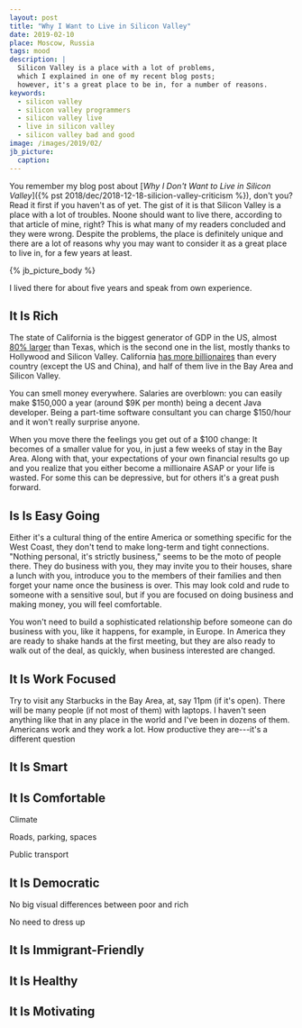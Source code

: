```yaml
---
layout: post
title: "Why I Want to Live in Silicon Valley"
date: 2019-02-10
place: Moscow, Russia
tags: mood
description: |
  Silicon Valley is a place with a lot of problems,
  which I explained in one of my recent blog posts;
  however, it's a great place to be in, for a number of reasons.
keywords:
  - silicon valley
  - silicon valley programmers
  - silicon valley live
  - live in silicon valley
  - silicon valley bad and good
image: /images/2019/02/
jb_picture:
  caption:
---
```


You remember my blog post about
[_Why I Don't Want to Live in Silicon Valley_]({% pst 2018/dec/2018-12-18-silicion-valley-criticism %}),
don't you? Read it first if you haven't as of yet. The gist of it is
that Silicon Valley is a place with a lot of troubles. Noone should want
to live there, according to that article of mine, right? This is what
many of my readers concluded and they were wrong. Despite the problems,
the place is definitely unique and there are a lot of reasons why
you may want to consider it as a great place to live in, for a few years
at least.

<!--more-->

{% jb_picture_body %}

I lived there for about five years and speak from own experience.

## It Is Rich

The state of California is the biggest generator of GDP in the US, almost
[80% larger](https://en.wikipedia.org/wiki/Comparison_between_U.S._states_and_countries_by_GDP_%28nominal%29)
than Texas, which is the second one in the list, mostly thanks
to Hollywood and Silicon Valley.
California [has more billionaires](https://www.forbes.com/sites/katiasavchuk/2015/03/04/california-has-more-billionaires-than-every-country-except-the-u-s-and-china/)
than every country (except the US and China),
and half of them live in the Bay Area and Silicon Valley.

You can smell money everywhere. Salaries are overblown: you can easily make
$150,000 a year (around $9K per month) being a decent Java developer. Being
a part-time software consultant you can charge $150/hour and it won't really
surprise anyone.

When you move there the feelings you get out of a $100 change: It becomes
of a smaller value for you, in just a few weeks of stay in the Bay Area. Along
with that, your expectations of your own financial results go up and you
realize that you either become a millionaire ASAP or your life is wasted.
For some this can be depressive, but for others it's a great push forward.

## Is Is Easy Going

Either it's a cultural thing of the entire America or something specific
for the West Coast, they don't tend to make long-term and tight connections.
"Nothing personal, it's strictly business," seems to be the moto of people
there. They do business with you, they may invite you to their houses,
share a lunch with you, introduce you to the members of their families and
then forget your name once the business is over. This may look cold and
rude to someone with a sensitive soul, but if you are focused on doing
business and making money, you will feel comfortable.

You won't need to build a sophisticated relationship before someone can
do business with you, like it happens, for example, in Europe. In America
they are ready to shake hands at the first meeting, but they are also
ready to walk out of the deal, as quickly, when business interested are
changed.

## It Is Work Focused

Try to visit any Starbucks in the Bay Area, at, say 11pm (if it's open).
There will be many people (if not most of them) with laptops. I haven't
seen anything like that in any place in the world and I've been in dozens
of them. Americans work and they work a lot. How productive they are---it's
a different question

## It Is Smart


## It Is Comfortable

Climate

Roads, parking, spaces

Public transport

## It Is Democratic

No big visual differences between poor and rich

No need to dress up

## It Is Immigrant-Friendly

## It Is Healthy

## It Is Motivating


